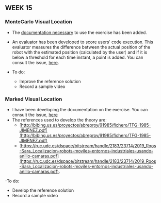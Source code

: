 ## WEEK 15   

### MonteCarlo Visual Location   
- The [documentation necessary](https://jderobot.github.io/RoboticsAcademy/exercises/ComputerVision/montecarlo_visual_loc) to use the exercise has been added.    
- An evaluator has been developed to score users' code execution. This evaluator measures the difference between the actual position of the robot with the estimated position (calculated by the user) and if it is below a threshold for each time instant, a point is added. You can consult the issue, [here](https://github.com/JdeRobot/unibotics-exercises/issues/354).            

- To do:   
  - Improve the reference solution       
  - Record a sample video   
  
### Marked Visual Location    

- I have been developing the documentation on the exercise. You can consult the issue, [here](https://github.com/JdeRobot/RoboticsAcademy/issues/1344)   
- The references used to develop the theory are:
  - [http://bibing.us.es/proyectos/abreproy/91985/fichero/TFG-1985-JIMENEZ.pdf](http://bibing.us.es/proyectos/abreproy/91985/fichero/TFG-1985-JIMENEZ.pdf)   
  - [https://ruc.udc.es/dspace/bitstream/handle/2183/23714/2019_Roos-Sara_Localizacion-robots-moviles-entornos-industriales-usando-anillo-camaras.pdf](https://ruc.udc.es/dspace/bitstream/handle/2183/23714/2019_Roos-Sara_Localizacion-robots-moviles-entornos-industriales-usando-anillo-camaras.pdf).       
    
-To do:   
  - Develop the reference solution     
  - Record a sample video   




